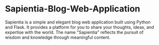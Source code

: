 <h1>Sapientia-Blog-Web-Application</h1>
<p>Sapientia is a simple and elegant blog web application built using Python and Flask. It provides a platform for you to share your thoughts, ideas, and expertise with the world. The name "Sapientia" reflects the pursuit of wisdom and knowledge through meaningful content.